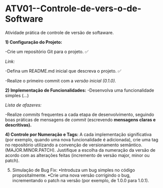 # ATV01--Controle-de-vers-o-de-Software
Atividade prática de controle de versão de softaware.

**1) Configuração do Projeto:**

-Crie um repositório Git para o projeto. ✅ 

*Link:* 

-Defina um README.md inicial que descreva o projeto. ✅ 

-Realize o primeiro commit com a *versão inicial (0.1.0).*


**2) Implementação de Funcionalidades:**
-Desenvolva uma funcionalidade simples (...)

*Lista de afazeres:*

-Realize *commits* frequentes a cada etapa de desenvolvimento, seguindo boas práticas de mensagens de *commit* (escrevendo **mensagens claras e descritivas).**

**4) Controle por Numeração e Tags:**
A cada implementação significativa (por exemplo, quando uma nova funcionalidade é adicionada), crie uma tag no repositório utilizando a convenção de versionamento semântico.(MAJOR.MINOR.PATCH).
Justifique a escolha da numeração da versão de acordo com as alterações feitas (incremento de versão major, minor ou patch).

5) Simulação de Bug Fix:
•Introduza um bug simples no código propositalmente.
•Crie uma nova versão corrigindo o bug, incrementando o patch na versão (por exemplo, de 1.0.0 para 1.0.1).


